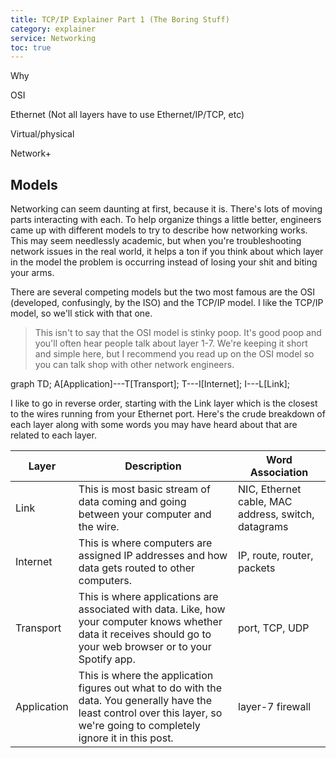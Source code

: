 ```yaml
---
title: TCP/IP Explainer Part 1 (The Boring Stuff)
category: explainer
service: Networking
toc: true
---
```

Why

OSI

Ethernet (Not all layers have to use Ethernet/IP/TCP, etc)

Virtual/physical

Network+

## Models

Networking can seem daunting at first, because it is. There's lots of moving parts interacting with each. To help organize things a little better, engineers came up with different models to try to describe how networking works. This may seem needlessly academic, but when you're troubleshooting network issues in the real world, it helps a ton if you think about which layer in the model the problem is occurring instead of losing your shit and biting your arms.

There are several competing models but the two most famous are the OSI (developed, confusingly, by the ISO) and the TCP/IP model. I like the TCP/IP model, so we'll stick with that one.

> This isn't to say that the OSI model is stinky poop. It's good poop and you'll often hear people talk about layer 1-7. We're keeping it short and simple here, but I recommend you read up on the OSI model so you can talk shop with other network engineers.

<div class="mermaid">
graph TD;
  A[Application]---T[Transport];
  T---I[Internet];
  I---L[Link];
</div>

I like to go in reverse order, starting with the Link layer which is the closest to the wires running from your Ethernet port. Here's the crude breakdown of each layer along with some words you may have heard about that are related to each layer.

|Layer|Description|Word Association|
|-----|-----------|----------------|
|Link|This is most basic stream of data coming and going between your computer and the wire.|NIC, Ethernet cable, MAC address, switch, datagrams|
|Internet|This is where computers are assigned IP addresses and how data gets routed to other computers.|IP, route, router, packets|
|Transport|This is where applications are associated with data. Like, how your computer knows whether data it receives should go to your web browser or to your Spotify app.|port, TCP, UDP|
|Application|This is where the application figures out what to do with the data. You generally have the least control over this layer, so we're going to completely ignore it in this post.|layer-7 firewall|